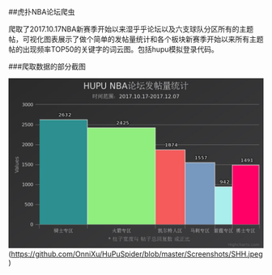 ##虎扑NBA论坛爬虫

爬取了2017.10.17NBA新赛季开始以来湿乎乎论坛以及六支球队分区所有的主题帖，可视化图表展示了做个简单的发帖量统计和各个板块新赛季开始以来所有主题帖的出现频率TOP50的关键字的词云图。包括hupu模拟登录代码。

###爬取数据的部分截图

![Aaron Swartz]( https://github.com/OnniXu/HuPuSpider/blob/master/Screenshots/FT2.jpeg)(https://github.com/OnniXu/HuPuSpider/blob/master/Screenshots/SHH.jpeg)



